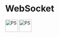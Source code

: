 # WebSocket

<a href="#"><img src="../WebSocket//public/Снимок экрана.png" title="PS" alt="PS" width="40" height="40"></a>
<a href="#"><img src="../WebSocket//public/Снимок экрана(2).png" title="PS" alt="PS" width="40" height="40"></a>